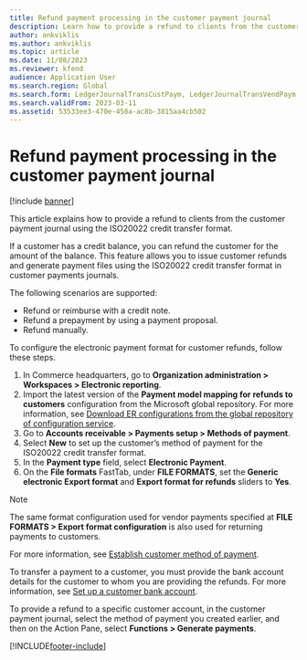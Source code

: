 ```yaml
---
title: Refund payment processing in the customer payment journal
description: Learn how to provide a refund to clients from the customer payment journal using the ISO20022 credit transfer format.
author: ankviklis
ms.author: ankviklis
ms.topic: article
ms.date: 11/08/2023
ms.reviewer: kfend
audience: Application User
ms.search.region: Global
ms.search.form: LedgerJournalTransCustPaym, LedgerJournalTransVendPaym
ms.search.validFrom: 2023-03-11
ms.assetid: 53533ee3-470e-458a-ac8b-3815aa4cb502
---
```


# Refund payment processing in the customer payment journal

[!include [banner](../includes/banner.md)]

This article explains how to provide a refund to clients from the customer payment journal using the ISO20022 credit transfer format. 

If a customer has a credit balance, you can refund the customer for the amount of the balance. This feature allows you to issue customer refunds and generate payment files using the ISO20022 credit transfer format in customer payments journals.

The following scenarios are supported:
- Refund or reimburse with a credit note.
- Refund a prepayment by using a payment proposal.
- Refund manually.

To configure the electronic payment format for customer refunds, follow these steps.

1. In Commerce headquarters, go to **Organization administration \> Workspaces \> Electronic reporting**.
1. Import the latest version of the **Payment model mapping for refunds to customers** configuration from the Microsoft global repository. For more information, see [Download ER configurations from the global repository of configuration service](../../fin-ops-core/dev-itpro/analytics/er-download-configurations-global-repo.md).
1. Go to **Accounts receivable \> Payments setup \> Methods of payment**.
1. Select **New** to set up the customer’s method of payment for the ISO20022 credit transfer format.
1. In the **Payment type** field, select **Electronic Payment**.
1. On the **File formats** FastTab, under **FILE FORMATS**, set the **Generic electronic Export format** and **Export format for refunds** sliders to **Yes**. 

> [!NOTE]
> The same format configuration used for vendor payments specified at **FILE FORMATS \> Export format configuration** is also used for returning payments to customers.

For more information, see [Establish customer method of payment](tasks/establish-customer-method-payment.md).

To transfer a payment to a customer, you must provide the bank account details for the customer to whom you are providing the refunds. For more information, see [Set up a customer bank account](../localizations/europe/set-up-bank-accounts-iso20022-direct-debits.md#set-up-a-customer-bank-account).

To provide a refund to a specific customer account, in the customer payment journal, select the method of payment you created earlier, and then on the Action Pane, select **Functions \> Generate payments**.

[!INCLUDE[footer-include](../../includes/footer-banner.md)]
